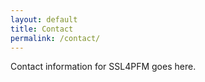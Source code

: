 ```yaml
---
layout: default
title: Contact
permalink: /contact/
---
```


Contact information for SSL4PFM goes here.
